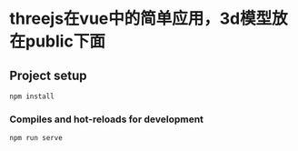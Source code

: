 # threejs在vue中的简单应用，3d模型放在public下面

## Project setup
```
npm install
```

### Compiles and hot-reloads for development
```
npm run serve
```